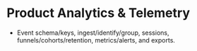 # Product Analytics & Telemetry
- Event schema/keys, ingest/identify/group, sessions, funnels/cohorts/retention, metrics/alerts, and exports.
